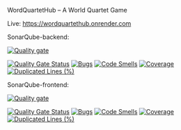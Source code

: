 WordQuartetHub – A World Quartet Game

Live: https://wordquartethub.onrender.com

SonarQube-backend:

[![Quality gate](https://sonarcloud.io/api/project_badges/quality_gate?project=ropold_WorldQuartetHub-backend)](https://sonarcloud.io/summary/new_code?id=ropold_WorldQuartetHub-backend)

[![Quality Gate Status](https://sonarcloud.io/api/project_badges/measure?project=ropold_WorldQuartetHub-backend&metric=alert_status)](https://sonarcloud.io/summary/new_code?id=ropold_WorldQuartetHub-backend)
[![Bugs](https://sonarcloud.io/api/project_badges/measure?project=ropold_WorldQuartetHub-backend&metric=bugs)](https://sonarcloud.io/summary/new_code?id=ropold_WorldQuartetHub-backend)
[![Code Smells](https://sonarcloud.io/api/project_badges/measure?project=ropold_WorldQuartetHub-backend&metric=code_smells)](https://sonarcloud.io/summary/new_code?id=ropold_WorldQuartetHub-backend)
[![Coverage](https://sonarcloud.io/api/project_badges/measure?project=ropold_WorldQuartetHub-backend&metric=coverage)](https://sonarcloud.io/summary/new_code?id=ropold_WorldQuartetHub-backend)
[![Duplicated Lines (%)](https://sonarcloud.io/api/project_badges/measure?project=ropold_WorldQuartetHub-backend&metric=duplicated_lines_density)](https://sonarcloud.io/summary/new_code?id=ropold_WorldQuartetHub-backend)

SonarQube-frontend:

[![Quality gate](https://sonarcloud.io/api/project_badges/quality_gate?project=ropold_WorldQuartetHub-frontend)](https://sonarcloud.io/summary/new_code?id=ropold_WorldQuartetHub-frontend)

[![Quality Gate Status](https://sonarcloud.io/api/project_badges/measure?project=ropold_WorldQuartetHub-frontend&metric=alert_status)](https://sonarcloud.io/summary/new_code?id=ropold_WorldQuartetHub-frontend)
[![Bugs](https://sonarcloud.io/api/project_badges/measure?project=ropold_WorldQuartetHub-frontend&metric=bugs)](https://sonarcloud.io/summary/new_code?id=ropold_WorldQuartetHub-frontend)
[![Code Smells](https://sonarcloud.io/api/project_badges/measure?project=ropold_WorldQuartetHub-frontend&metric=code_smells)](https://sonarcloud.io/summary/new_code?id=ropold_WorldQuartetHub-frontend)
[![Coverage](https://sonarcloud.io/api/project_badges/measure?project=ropold_WorldQuartetHub-frontend&metric=coverage)](https://sonarcloud.io/summary/new_code?id=ropold_WorldQuartetHub-frontend)
[![Duplicated Lines (%)](https://sonarcloud.io/api/project_badges/measure?project=ropold_WorldQuartetHub-frontend&metric=duplicated_lines_density)](https://sonarcloud.io/summary/new_code?id=ropold_WorldQuartetHub-frontend)
